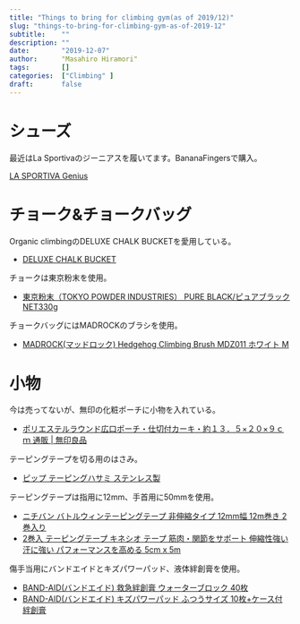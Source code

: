 ```yaml
---
title: "Things to bring for climbing gym(as of 2019/12)"
slug: "things-to-bring-for-climbing-gym-as-of-2019-12"
subtitle:    ""
description: ""
date:        "2019-12-07"
author:      "Masahiro Hiramori"
tags:        []
categories:  ["Climbing" ]
draft:       false
---
```


# シューズ

最近はLa Sportivaのジーニアスを履いてます。BananaFingersで購入。

[LA SPORTIVA Genius](https://www.bananafingers.co.uk/climbing-shoes/la-sportiva/genius)

# チョーク&チョークバッグ

Organic climbingのDELUXE CHALK BUCKETを愛用している。

- [DELUXE CHALK BUCKET](https://organicclimbing.com/products/deluxe-chalk-bucket)

チョークは東京粉末を使用。

- [東京粉末（TOKYO POWDER INDUSTRIES） PURE BLACK/ピュアブラック NET330g](https://www.amazon.co.jp/dp/B010Q5QLRO/)

チョークバッグにはMADROCKのブラシを使用。

- [MADROCK(マッドロック) Hedgehog Climbing Brush MDZ011 ホワイト M](https://www.amazon.co.jp/gp/product/B07D3FBFT1/)

# 小物

今は売ってないが、無印の化粧ポーチに小物を入れている。

- [ポリエステルラウンド広口ポーチ・仕切付カーキ・約１３．５×２０×９ｃｍ 通販 | 無印良品](https://www.muji.net/store/cmdty/detail/4550002550004?searchno=9&sectionCode=S02115)

テーピングテープを切る用のはさみ。

- [ピップ テーピングハサミ ステンレス製](https://www.amazon.co.jp/gp/product/B000FQOG90/)

テーピングテープは指用に12mm、手首用に50mmを使用。

- [ニチバン バトルウィンテーピングテープ 非伸縮タイプ 12mm幅 12m巻き 2巻入り](https://www.amazon.co.jp/dp/B000BA6MTM/)
- [2巻入 テーピングテープ キネシオ テープ 筋肉・関節をサポート 伸縮性強い 汗に強い パフォーマンスを高める 5cm x 5m](https://www.amazon.co.jp/dp/B079CF6BCC/)

傷手当用にバンドエイドとキズパワーパッド、液体絆創膏を使用。

- [BAND-AID(バンドエイド) 救急絆創膏 ウォーターブロック 40枚](https://www.amazon.co.jp/dp/B000FQNKH4/)
- [BAND-AID(バンドエイド) キズパワーパッド ふつうサイズ 10枚+ケース付 絆創膏](https://www.amazon.co.jp/dp/B06XZ1BCHP/)